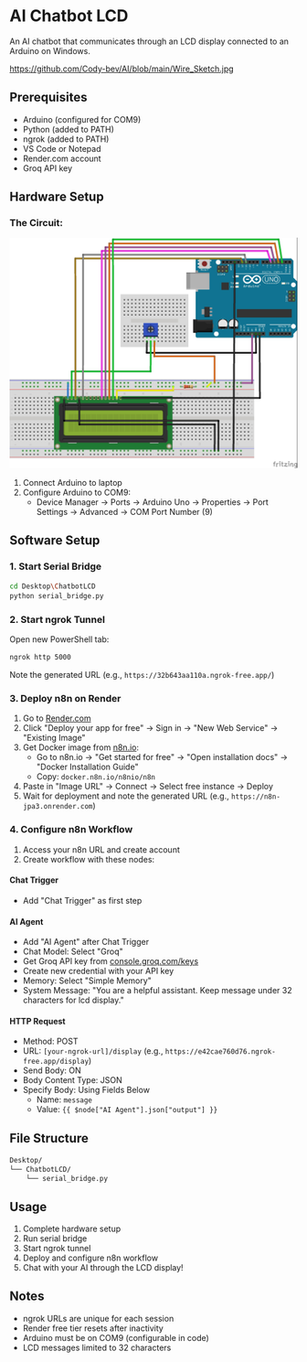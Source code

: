 # AI Chatbot LCD
An AI chatbot that communicates through an LCD display connected to an Arduino on Windows.

https://github.com/Cody-bev/AI/blob/main/Wire_Sketch.jpg

## Prerequisites
- Arduino (configured for COM9)
- Python (added to PATH)
- ngrok (added to PATH)
- VS Code or Notepad
- Render.com account
- Groq API key

## Hardware Setup
### The Circuit:
![Here is the circuit](./Wire_Sketch.jpg "Here is the circuit")
1. Connect Arduino to laptop
2. Configure Arduino to COM9:
   - Device Manager → Ports → Arduino Uno → Properties → Port Settings → Advanced → COM Port Number (9)

## Software Setup

### 1. Start Serial Bridge
```bash
cd Desktop\ChatbotLCD
python serial_bridge.py
```

### 2. Start ngrok Tunnel
Open new PowerShell tab:
```bash
ngrok http 5000
```
Note the generated URL (e.g., `https://32b643aa110a.ngrok-free.app/`)

### 3. Deploy n8n on Render
1. Go to [Render.com](https://render.com)
2. Click "Deploy your app for free" → Sign in → "New Web Service" → "Existing Image"
3. Get Docker image from [n8n.io](https://n8n.io):
   - Go to n8n.io → "Get started for free" → "Open installation docs" → "Docker Installation Guide"
   - Copy: `docker.n8n.io/n8nio/n8n`
4. Paste in "Image URL" → Connect → Select free instance → Deploy
5. Wait for deployment and note the generated URL (e.g., `https://n8n-jpa3.onrender.com`)

### 4. Configure n8n Workflow
1. Access your n8n URL and create account
2. Create workflow with these nodes:

#### Chat Trigger
- Add "Chat Trigger" as first step

#### AI Agent
- Add "AI Agent" after Chat Trigger
- Chat Model: Select "Groq"
- Get Groq API key from [console.groq.com/keys](https://console.groq.com/keys)
- Create new credential with your API key
- Memory: Select "Simple Memory"
- System Message: "You are a helpful assistant. Keep message under 32 characters for lcd display."

#### HTTP Request
- Method: POST
- URL: `[your-ngrok-url]/display` (e.g., `https://e42cae760d76.ngrok-free.app/display`)
- Send Body: ON
- Body Content Type: JSON
- Specify Body: Using Fields Below
  - Name: `message`
  - Value: `{{ $node["AI Agent"].json["output"] }}`

## File Structure
```
Desktop/
└── ChatbotLCD/
    └── serial_bridge.py
```

## Usage
1. Complete hardware setup
2. Run serial bridge
3. Start ngrok tunnel
4. Deploy and configure n8n workflow
5. Chat with your AI through the LCD display!

## Notes
- ngrok URLs are unique for each session
- Render free tier resets after inactivity
- Arduino must be on COM9 (configurable in code)
- LCD messages limited to 32 characters
